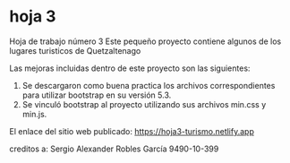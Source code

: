 # hoja 3

Hoja de trabajo número 3
Este pequeño proyecto contiene algunos de los lugares turisticos de Quetzaltenago

Las mejoras incluidas dentro de este proyecto son las siguientes:

 1. Se descargaron como buena practica los archivos correspondientes para utilizar bootstrap en su versión 5.3.
 2. Se vinculó bootstrap al proyecto utilizando sus archivos min.css y min.js. 



El enlace del sitio web publicado:
https://hoja3-turismo.netlify.app

creditos a: 
Sergio Alexander Robles García 9490-10-399
